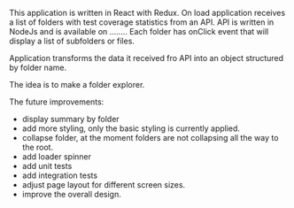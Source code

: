 This application is written in React with Redux.
On load application receives a list of folders with test coverage statistics from an API.
API is written in NodeJs and is available on ........
Each folder has onClick event that will display a list of subfolders or files.

Application transforms the data it received fro API into an object structured by folder name.

The idea is to make a folder explorer.

The future improvements:
- display summary by folder
- add more styling, only the basic styling is currently applied.
- collapse folder, at the moment folders are not collapsing all the way to the root.
- add loader spinner
- add unit tests
- add integration tests
- adjust page layout for different screen sizes.
- improve the overall design.
